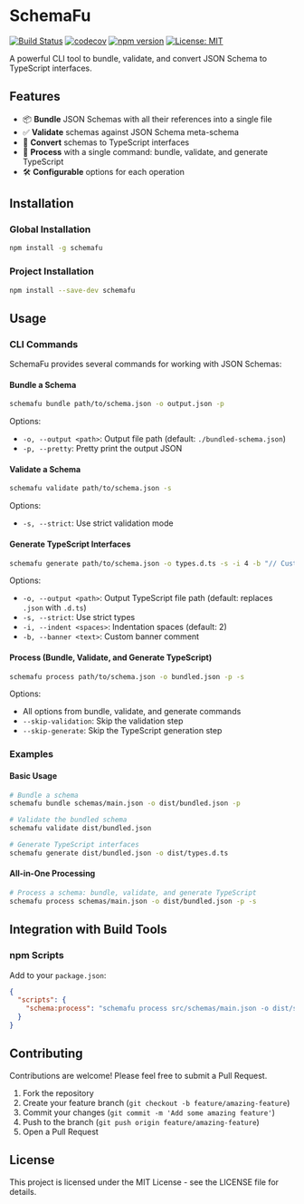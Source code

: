 # SchemaFu

[![Build Status](https://github.com/mikeashi/schemafu/actions/workflows/ci.yml/badge.svg)](https://github.com/mikeashi/schemafu/actions/workflows/ci.yml)
[![codecov](https://codecov.io/gh/mikeashi/schemafu/branch/main/graph/badge.svg)](https://codecov.io/gh/mikeashi/schemafu)
[![npm version](https://img.shields.io/npm/v/schemafu.svg)](https://www.npmjs.com/package/schemafu)
[![License: MIT](https://img.shields.io/badge/License-MIT-yellow.svg)](https://opensource.org/licenses/MIT)

A powerful CLI tool to bundle, validate, and convert JSON Schema to TypeScript interfaces.

## Features

- 📦 **Bundle** JSON Schemas with all their references into a single file
- ✅ **Validate** schemas against JSON Schema meta-schema
- 🔄 **Convert** schemas to TypeScript interfaces
- 🔁 **Process** with a single command: bundle, validate, and generate TypeScript
- 🛠️ **Configurable** options for each operation

## Installation

### Global Installation

```bash
npm install -g schemafu
```

### Project Installation

```bash
npm install --save-dev schemafu
```

## Usage

### CLI Commands

SchemaFu provides several commands for working with JSON Schemas:

#### Bundle a Schema

```bash
schemafu bundle path/to/schema.json -o output.json -p
```

Options:
- `-o, --output <path>`: Output file path (default: `./bundled-schema.json`)
- `-p, --pretty`: Pretty print the output JSON

#### Validate a Schema

```bash
schemafu validate path/to/schema.json -s
```

Options:
- `-s, --strict`: Use strict validation mode

#### Generate TypeScript Interfaces

```bash
schemafu generate path/to/schema.json -o types.d.ts -s -i 4 -b "// Custom banner"
```

Options:
- `-o, --output <path>`: Output TypeScript file path (default: replaces `.json` with `.d.ts`)
- `-s, --strict`: Use strict types
- `-i, --indent <spaces>`: Indentation spaces (default: 2)
- `-b, --banner <text>`: Custom banner comment

#### Process (Bundle, Validate, and Generate TypeScript)

```bash
schemafu process path/to/schema.json -o bundled.json -p -s
```

Options:
- All options from bundle, validate, and generate commands
- `--skip-validation`: Skip the validation step
- `--skip-generate`: Skip the TypeScript generation step

### Examples

#### Basic Usage

```bash
# Bundle a schema
schemafu bundle schemas/main.json -o dist/bundled.json -p

# Validate the bundled schema
schemafu validate dist/bundled.json

# Generate TypeScript interfaces
schemafu generate dist/bundled.json -o dist/types.d.ts
```

#### All-in-One Processing

```bash
# Process a schema: bundle, validate, and generate TypeScript
schemafu process schemas/main.json -o dist/bundled.json -p -s
```

## Integration with Build Tools

### npm Scripts

Add to your `package.json`:

```json
{
  "scripts": {
    "schema:process": "schemafu process src/schemas/main.json -o dist/schema.json -p && tsc"
  }
}
```

## Contributing

Contributions are welcome! Please feel free to submit a Pull Request.

1. Fork the repository
2. Create your feature branch (`git checkout -b feature/amazing-feature`)
3. Commit your changes (`git commit -m 'Add some amazing feature'`)
4. Push to the branch (`git push origin feature/amazing-feature`)
5. Open a Pull Request

## License

This project is licensed under the MIT License - see the LICENSE file for details.